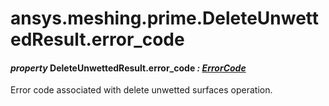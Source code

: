 # ansys.meshing.prime.DeleteUnwettedResult.error_code



#### *property* DeleteUnwettedResult.error_code *: [ErrorCode](ansys.meshing.prime.ErrorCode.md#ansys.meshing.prime.ErrorCode)*

Error code associated with delete unwetted surfaces operation.

<!-- !! processed by numpydoc !! -->
